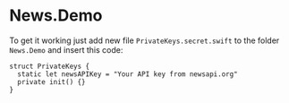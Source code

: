 # News.Demo

To get it working just add new file `PrivateKeys.secret.swift` to the folder `News.Demo` and insert this code:
```
struct PrivateKeys {
  static let newsAPIKey = "Your API key from newsapi.org"
  private init() {}
}
```
